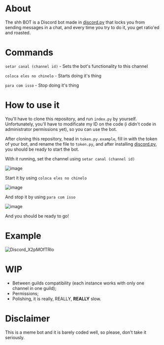 # About

The shh BOT is a Discord bot made in [discord.py](https://github.com/Rapptz/discord.py) that locks you from sending messages in a chat, and every time you try to do it, you get ratio'ed and roasted.

# Commands

`setar canal (channel id)` - Sets the bot's functionality to this channel<p></p>
`coloca eles no chinelo` - Starts doing it's thing<p></p>
`para com isso` - Stop doing it's thing<p></p>

# How to use it

You'll have to clone this repository, and run `index.py` by yourself. Unfortunately, you'll have to modificate my ID on the code (i didn't code in administrator permissions yet), so you can use the bot.<p></p>
After cloning this repository, head in `token.py.example`, fill in with the token of your bot, and rename the file to `token.py`, and after installing [discord.py](https://github.com/Rapptz/discord.py), you should be ready to start the bot.<p></p>
With it running, set the channel using `setar canal (channel id)`<p></p>
![image](https://user-images.githubusercontent.com/49768896/181671070-3551a5d5-7e5a-4d2c-b186-ca5ece77cb17.png)<p></p>
Start it by using `coloca eles no chinelo`<p></p>
![image](https://user-images.githubusercontent.com/49768896/181671569-9387e09d-b7f2-4d45-99f2-c0a77f50ce3d.png)<p></p>
And stop it by using `para com isso`<p></p>
![image](https://user-images.githubusercontent.com/49768896/181671651-794bec1a-780a-4e79-8cae-2f4e09e73208.png)<p></p>

And you should be ready to go!

# Example
![Discord_X2pMOfTRlo](https://user-images.githubusercontent.com/49768896/181671370-97a6d741-90e4-4e65-8847-2485ff87ce41.gif)

# WIP
- Between guilds compatibility (each instance works with only one channel in one guild);
- Permissions;
- Polishing, it is really, REALLY, **REALLY** slow.

# Disclaimer
This is a meme bot and it is barely coded well, so please, don't take it seriously.
